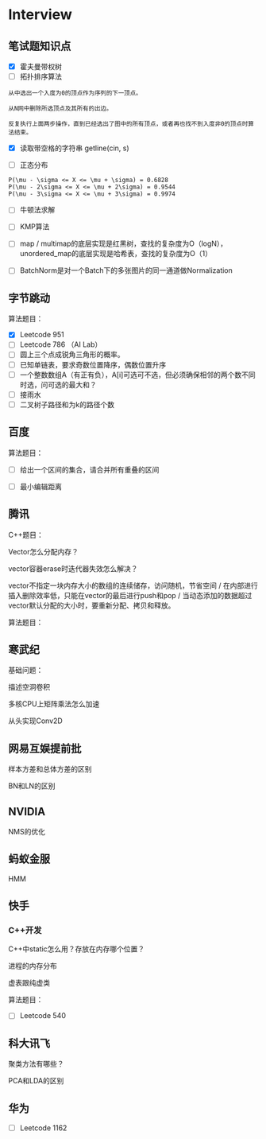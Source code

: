 # Interview

## 笔试题知识点

- [x] 霍夫曼带权树
- [ ] 拓扑排序算法
```
从中选出一个入度为0的顶点作为序列的下一顶点。

从N网中删除所选顶点及其所有的出边。

反复执行上面两步操作，直到已经选出了图中的所有顶点，或者再也找不到入度非0的顶点时算法结束。
```
- [x] 读取带空格的字符串 getline(cin, s)

- [ ] 正态分布

```
P(\mu - \sigma <= X <= \mu + \sigma) = 0.6828
P(\mu - 2\sigma <= X <= \mu + 2\sigma) = 0.9544
P(\mu - 3\sigma <= X <= \mu + 3\sigma) = 0.9974
```
- [ ] 牛顿法求解

- [ ] KMP算法

- [ ] map / multimap的底层实现是红黑树，查找的复杂度为O（logN），unordered_map的底层实现是哈希表，查找的复杂度为O（1）

- [ ] BatchNorm是对一个Batch下的多张图片的同一通道做Normalization

## 字节跳动

算法题目：

- [x] Leetcode 951 
- [ ] Leetcode 786 （AI Lab）
- [ ] 圆上三个点成锐角三角形的概率。
- [ ] 已知单链表，要求奇数位置降序，偶数位置升序
- [ ] 一个整数数组A（有正有负），A[i]可选可不选，但必须确保相邻的两个数不同时选，问可选的最大和？
- [ ] 接雨水
- [ ] 二叉树子路径和为k的路径个数

## 百度

算法题目：

- [ ] 给出一个区间的集合，请合并所有重叠的区间

- [ ] 最小编辑距离

## 腾讯

C++题目：

Vector怎么分配内存？

vector容器erase时迭代器失效怎么解决？

vector不指定一块内存大小的数组的连续储存，访问随机，节省空间 / 在内部进行插入删除效率低，只能在vector的最后进行push和pop / 当动态添加的数据超过vector默认分配的大小时，要重新分配、拷贝和释放。

算法题目：

## 寒武纪

基础问题：

描述空洞卷积

多核CPU上矩阵乘法怎么加速
 
从头实现Conv2D

## 网易互娱提前批

样本方差和总体方差的区别

BN和LN的区别

## NVIDIA

NMS的优化

## 蚂蚁金服

HMM

## 快手

### C++开发

C++中static怎么用？存放在内存哪个位置？

进程的内存分布

虚表跟纯虚类

算法题目：

- [ ] Leetcode 540

## 科大讯飞

聚类方法有哪些？

PCA和LDA的区别

## 华为

- [ ] Leetcode 1162
